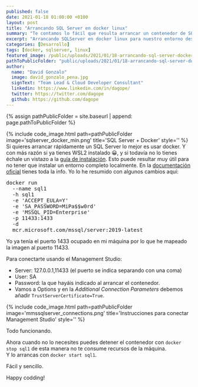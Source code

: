 ```yaml
---
published: false
date: 2021-01-18 01:00:00 +0100
layout: post
title: "Arrancando SQL Server en docker linux"
summary: "Te contamos lo fácil que resulta arrancar un contenedor de SQLServer y tener nuestro propio servidor de base de datos en cuestión de segundos. Se acabaron las esperas de instalaciones en tu equipo de desarrollo. "
excerpt: "Arrancando SQLServer en docker linux para nuestro entorno desarrollo."
categories: [Desarrollo]
tags: [docker, sqlserver, linux]
featured_image: /public/uploads/2021/01/18-arrancando-sql-server-docker/sqlserver_docker_min.png
pathToPublicFolder: "public/uploads/2021/01/18-arrancando-sql-server-docker"
author:
  name: "David Gonzalo"
  image: david_gonzalo_pena.jpg
  signText: "Team Lead & Cloud Developer Consultant"
  linkedin: https://www.linkedin.com/in/dagope/
  twitter: https://twitter.com/dagope
  github: https://github.com/dagope
---
```

{% assign pathPublicFolder = site.baseurl | append: page.pathToPublicFolder %}

{% include code_image.html path=pathPublicFolder
image='sqlserver_docker_min.png'
title='SQL Server + Docker'
style=''
%}
Si quieres arrancar rápidamente un SQL Server lo mejor es usar docker. Y con más razón si ya tienes WSL2 instalado 😀, y si todavía no lo tienes échale un vistazo a la [guía de instalación](https://docs.microsoft.com/es-es/windows/wsl/install-win10).
Esto puede resultar muy útil para no tener que instalar un entorno completo localmente.
En la [documentación oficial](https://docs.microsoft.com/en-us/sql/linux/quickstart-install-connect-docker?view=sql-server-ver15&pivots=cs1-bash) tienes toda la info. Yo lo he resumido con algunos cambios aquí:

<pre data-enlighter-language="bash">
docker run 
  --name sql1 
  -h sql1 
  -e 'ACCEPT_EULA=Y' 
  -e 'SA_PASSWORD=MiPa$$w0rd' 
  -e 'MSSQL_PID=Enterprise' 
  -p 11433:1433 
  -d 
  mcr.microsoft.com/mssql/server:2019-latest
</pre>

Yo ya tenía el puerto 1433 ocupado en mi máquina por lo que he mapeado la imagen al puerto 11433.

Para conectarte usando el Management Studio:
- Server: 127.0.0.1,11433  (el puerto se indica separando con una coma)
- User: SA
- Password: la que hayáis indicado al arrancar el contenedor.
- Vamos a Options y en la *Additional Connection Parameters* debemos añadir `TrustServerCertificate=True`.

{% include code_image.html path=pathPublicFolder
image='mmssqlserver_connections.png'
title='Instrucciones para conectar Management Studio'
style=''
%}

Todo funcionando.

Ahora cuando no lo necesites puedes detener el contenedor con `docker stop sql1` de esta manera no te consume recursos de la máquina. 
<br/>Y lo arrancas con `docker start sql1`.

Fácil y sencillo.

Happy codding!